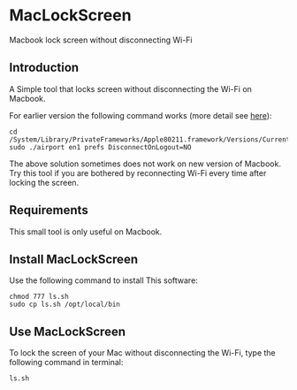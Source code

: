 # MacLockScreen
Macbook lock screen without disconnecting Wi-Fi

Introduction
----------------------
A Simple tool that locks screen without disconnecting the Wi-Fi on Macbook.

For earlier version the following command works (more detail see [here](http://apple.stackexchange.com/questions/71884/wi-fi-disconnects-when-i-lock-the-mac)):
```
cd /System/Library/PrivateFrameworks/Apple80211.framework/Versions/Current/Resources
sudo ./airport en1 prefs DisconnectOnLogout=NO
```
The above solution sometimes does not work on new version of Macbook.
Try this tool if you are bothered by reconnecting Wi-Fi every time after locking the screen.


Requirements
----------------------
This small tool is only useful on Macbook.


Install MacLockScreen
----------------------
Use the following command to install This software:
```
chmod 777 ls.sh
sudo cp ls.sh /opt/local/bin
```

Use MacLockScreen
-----------------
To lock the screen of your Mac without disconnecting the Wi-Fi, type the following command in terminal:
```
ls.sh
```